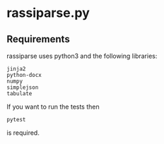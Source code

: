 # rassiparse.py
## Requirements
rassiparse uses python3 and the following libraries:

    jinja2
    python-docx
    numpy
    simplejson
    tabulate

If you want to run the tests then

    pytest

is required.

